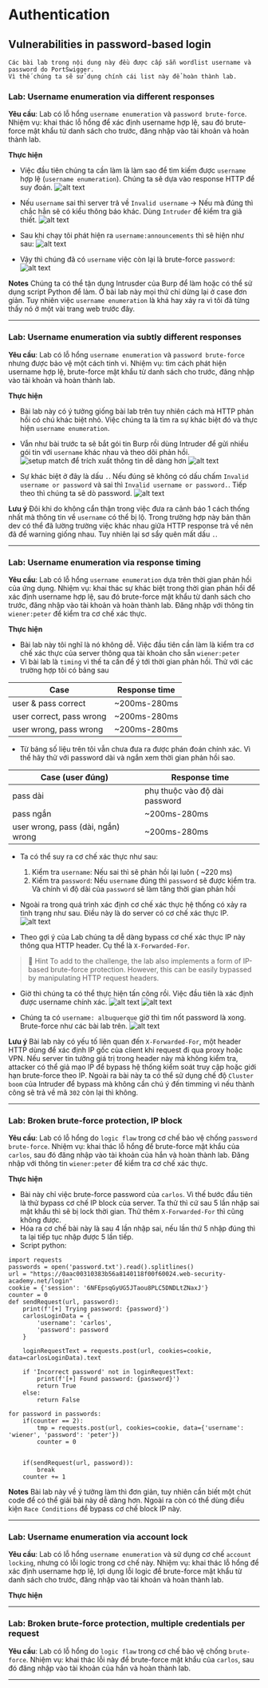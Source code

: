 # Authentication

## Vulnerabilities in password-based login

    Các bài lab trong nội dung này đều được cấp sẵn wordlist username và password do PortSwigger. 
    Vì thế chúng ta sẽ sử dụng chính cái list này để hoàn thành lab.

### Lab: Username enumeration via different responses
**Yêu cầu**: Lab có lỗ hổng `username enumeration` và `password brute-force`. Nhiệm vụ: khai thác lỗ hổng để xác định username hợp lệ, sau đó brute-force mật khẩu từ danh sách cho trước, đăng nhập vào tài khoản và hoàn thành lab.

**Thực hiện**
- Việc đầu tiên chúng ta cần làm là làm sao để tìm kiếm được `username` hợp lệ (`username enumeration`). Chúng ta sẽ dựa vào response HTTP để suy đoán.
![alt text](image.png)

- Nếu `username` sai thì server trả về `Invalid username` -> Nếu mà đúng thì chắc hẳn sẽ có kiểu thông báo khác. Dùng `Intruder` để kiểm tra giả thiết.
![alt text](image-1.png)

- Sau khi chạy tôi phát hiện ra `username:announcements` thì sẽ hiện như sau:
![alt text](image-2.png)

- Vậy thì chúng đã có `username` việc còn lại là brute-force `password`:
![alt text](image-3.png)

**Notes**
Chúng ta có thể tận dụng Intrusder của Burp để làm hoặc có thể sử dụng script Python để làm. Ở bài lab này mọi thứ chỉ dừng lại ở case đơn giản. Tuy nhiên việc `username enumeration` là khá hay xảy ra vì tôi đã từng thấy nó ở một vài trang web trước đây.
___

### Lab: Username enumeration via subtly different responses
**Yêu cầu**: Lab có lỗ hổng `username enumeration` và `password brute-force` nhưng được bảo vệ một cách tinh vi. Nhiệm vụ: tìm cách phát hiện username hợp lệ, brute-force mật khẩu từ danh sách cho trước, đăng nhập vào tài khoản và hoàn thành lab.

**Thực hiện**
- Bài lab này có ý tưởng giống bài lab trên tuy nhiên cách mà HTTP phản hồi có chú khác biệt nhỏ. Việc chúng ta là tìm ra sự khác biệt đó và thực hiện `username enumeration`.
- Vẫn như bài trước ta sẽ bắt gói tin Burp rồi dùng Intruder để gửi nhiều gói tin với `username` khác nhau và theo dõi phản hồi.
![setup match để trích xuất thông tin dễ dàng hơn](image-4.png)
![alt text](image-5.png)

- Sự khác biệt ở đây là dấu `.`. Nếu đúng sẽ không có dấu chấm `Invalid username or password` và sai thì `Invalid username or password.`. Tiếp theo thì chúng ta sẽ dò password.
![alt text](image-6.png)

**Lưu ý**
Đôi khi do không cẩn thận trong việc đưa ra cảnh báo 1 cách thống nhất mà thông tin về `username` có thể bị lộ. Trong trường hợp này bản thân dev có thể đã lường trường việc khác nhau giữa HTTP response trả về nên đã để warning giống nhau. Tuy nhiên lại sơ sẩy quên mất dấu `.`.
___

### Lab: Username enumeration via response timing
**Yêu cầu**: Lab có lỗ hổng `username enumeration` dựa trên thời gian phản hồi của ứng dụng. Nhiệm vụ: khai thác sự khác biệt trong thời gian phản hồi để xác định username hợp lệ, sau đó brute-force mật khẩu từ danh sách cho trước, đăng nhập vào tài khoản và hoàn thành lab. Đăng nhập với thông tin `wiener:peter` để kiểm tra cơ chế xác thực.

**Thực hiện**
- Bài lab này tôi nghĩ là nó không dễ. Việc đầu tiên cần làm là kiểm tra cơ chế xác thực của server thông qua tài khoản cho sẵn `wiener:peter`
- Vì bài lab là `timing` vì thế ta cần để ý tới thời gian phản hồi. Thử với các trường hợp tôi có bảng sau

| Case                     | Response time  |
|--------------------------|----------------|
| user & pass correct      | ~200ms-280ms   |
| user correct, pass wrong | ~200ms-280ms   |
| user wrong, pass wrong   | ~200ms-280ms   |

- Từ bảng số liệu trên tôi vẫn chưa đưa ra được phán đoán chính xác. Vì thế hãy thử với password dài và ngắn xem thời gian phản hồi sao.

| Case (user đúng)         | Response time  |
|--------------------------|----------------|
| pass dài                 | phụ thuộc vào độ dài password |
| pass ngắn                | ~200ms-280ms   |
| user wrong, pass (dài, ngắn) wrong | ~200ms-280ms   |

- Ta có thể suy ra cơ chế xác thực như sau:
    1. Kiểm tra `username`: Nếu sai thì sẽ phản hồi lại luôn ( ~220 ms)
    2. Kiếm tra `password`: Nếu `username` đúng thì `password` sẽ được kiểm tra. Và chính vì độ dài của `password` sẽ làm tăng thời gian phản hồi

- Ngoài ra trong quá trình xác định cơ chế xác thực hệ thống có xảy ra tình trạng như sau. Điều này là do server có cơ chế xác thực IP.
![alt text](image-7.png)

- Theo gợi ý của Lab chúng ta dễ dàng bypass cơ chế xác thực IP này thông qua HTTP header. Cụ thể là `X-Forwarded-For`.
> 🧪 Hint
To add to the challenge, the lab also implements a form of IP-based brute-force protection. However, this can be easily bypassed by manipulating HTTP request headers.

- Giờ thì chúng ta có thể thực hiện tấn công rồi. Việc đầu tiên là xác định được username chính xác.
![alt text](image-8.png)
![alt text](image-9.png)

- Chúng ta có `username: albuquerque` giờ thì tìm nốt password là xong. Brute-force như các bài lab trên.
![alt text](image-10.png)

**Lưu ý**
Bài lab này có yếu tố liên quan đến `X-Forwarded-For`, một header HTTP dùng để xác định IP gốc của client khi request đi qua proxy hoặc VPN. Nếu server tin tưởng giá trị trong header này mà không kiểm tra, attacker có thể giả mạo IP để bypass hệ thống kiểm soát truy cập hoặc giới hạn brute-force theo IP. Ngoài ra bài này ta có thể sử dụng chế độ `Cluster boom` của Intruder để bypass mà không cần chú ý đến timming vì nếu thành công sẽ trả về mã `302` còn lại thì không.
___

### Lab: Broken brute-force protection, IP block
**Yêu cầu**: Lab có lỗ hổng do `logic flaw` trong cơ chế bảo vệ chống `password brute-force`. Nhiệm vụ: khai thác lỗ hổng để brute-force mật khẩu của `carlos`, sau đó đăng nhập vào tài khoản của hắn và hoàn thành lab. Đăng nhập với thông tin `wiener:peter` để kiểm tra cơ chế xác thực.

**Thực hiện**
- Bài này chỉ việc brute-force password của `carlos`. Vì thế bước đầu tiên là thử bypass cơ chế IP block của server. Ta thử thì cứ sau 5 lần nhập sai mật khẩu thì sẽ bị lock thời gian. Thử thêm `X-Forwarded-For` thì cũng không được.
- Hóa ra cơ chế bài này là sau 4 lần nhập sai, nếu lần thứ 5 nhập đúng thì ta lại tiếp tục nhập được 5 lần tiếp.
- Script python:

```
import requests
passwords = open('password.txt').read().splitlines()
url = "https://0aac00310383b56a8140118f00f60024.web-security-academy.net/login"
cookie = {'session': '6NFEpsqGyUG5JTaou8PLC5DNDLtZNaxJ'}
counter = 0
def sendRequest(url, password):
    print(f'[+] Trying password: {password}')
    carlosLoginData = {
        'username': 'carlos',
        'password': password
    }

    loginRequestText = requests.post(url, cookies=cookie, data=carlosLoginData).text

    if 'Incorrect password' not in loginRequestText:
        print(f'[+] Found password: {password}')
        return True
    else:
        return False

for password in passwords:
    if(counter == 2):
        tmp = requests.post(url, cookies=cookie, data={'username': 'wiener', 'password': 'peter'})
        counter = 0
        

    if(sendRequest(url, password)):
        break
    counter += 1
```
**Notes**
Bài lab này về ý tưởng làm thì đơn giản, tuy nhiên cần biết một chút code để có thể giải bài này dễ dàng hơn. Ngoài ra còn có thể dùng điều kiện `Race Conditions` để bypass cơ chế block IP này.
___

### Lab: Username enumeration via account lock
**Yêu cầu**: Lab có lỗ hổng `username enumeration` và sử dụng cơ chế `account locking`, nhưng có lỗi logic trong cơ chế này. Nhiệm vụ: khai thác lỗ hổng để xác định username hợp lệ, lợi dụng lỗi logic để brute-force mật khẩu từ danh sách cho trước, đăng nhập vào tài khoản và hoàn thành lab.

**Thực hiện**
___

### Lab: Broken brute-force protection, multiple credentials per request
**Yêu cầu**: Lab có lỗ hổng do `logic flaw` trong cơ chế bảo vệ chống `brute-force`. Nhiệm vụ: khai thác lỗi này để brute-force mật khẩu của `carlos`, sau đó đăng nhập vào tài khoản của hắn và hoàn thành lab.

___

